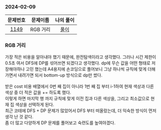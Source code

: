 ### 2024-02-09
| 문제번호 | 문제이름 | 나의 풀이 |
|:----:|:---------:|:---------: |
| [1149](https://www.acmicpc.net/problem/1149) | RGB 거리 | [풀이](https://github.com/Kminwo-o/BaekJoon-Algorithm/blob/main/%EB%B0%B1%EC%A4%80/Silver/1149.%E2%80%85RGB%EA%B1%B0%EB%A6%AC/RGB%EA%B1%B0%EB%A6%AC.java) |

### RGB 거리
가장 적은 비용을 알아내야 했기 때문에, 완전탐색이라고 생각했다. 그러나 시간 제한이 0.5초 여서 DFS에 DP를 섞어쓰면 되겠다고 생각했다. 
dp에 무슨 값을 어떤 형태로 저장해야하나 고민 했는데 A4용지에 손코딩으로 풀어보니 그냥 하나씩 규칙에 맞게 더해가면서 내려가면 되서 bottom-up 방식으로 dp만 썼다. <br> <br>
받은 cost 비용 배열에서 0번 째 집이 아니라 1번 째 집 부터 i-1하여 현재 색상과 다른 색상 중 더 적은 값을 += 하도록 했다. <br>
이렇게 하면 마지막 행 까지 규칙에 맞게 이전 집과 다른 색상을, 그리고 최소값으로 현재 집 색상을 선택하게 된다. <br>
최근 코테에 DFS + DP 문제가 많았어서 DFS 부터 떠올랐는데, 더 익숙한 방식이 먼저 생각 난 것 같다. <br> 좀 더 많고 다양하게 DP 문제를 풀어보고 숙련도를 높여야겠다.
